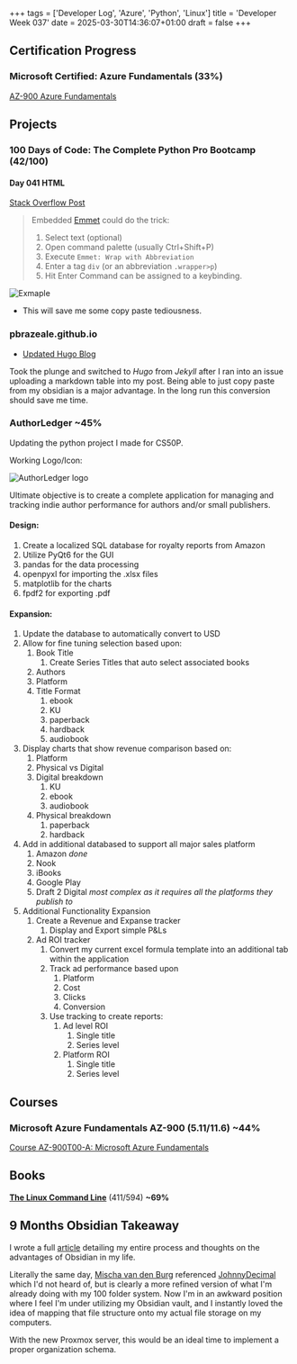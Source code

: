 +++
tags = ['Developer Log', 'Azure', 'Python', 'Linux']
title = 'Developer Week 037'
date = 2025-03-30T14:36:07+01:00
draft = false
+++

## Certification Progress
### Microsoft Certified: Azure Fundamentals (33%)

[AZ-900 Azure Fundamentals](https://learn.microsoft.com/en-us/credentials/certifications/azure-fundamentals/?practice-assessment-type=certification)

## Projects

### 100 Days of Code: The Complete Python Pro Bootcamp (42/100)
#### Day 041 HTML
[Stack Overflow Post](https://stackoverflow.com/questions/40155875/how-can-i-do-tag-wrapping-in-visual-studio-code)
>Embedded [Emmet](https://code.visualstudio.com/docs/editor/emmet) could do the trick:
>1. Select text (optional)
>2. Open command palette (usually Ctrl+Shift+P)
>3. Execute `Emmet: Wrap with Abbreviation`
>4. Enter a tag `div` (or an abbreviation `.wrapper>p`)
>5. Hit Enter
Command can be assigned to a keybinding.

![Exmaple](https://i.sstatic.net/UQgrQ.gif)

- This will save me some copy paste tediousness. 



### pbrazeale.github.io
- [Updated Hugo Blog](https://pbrazeale.github.io)

Took the plunge and switched to *Hugo* from *Jekyll* after I ran into an issue uploading a markdown table into my post. Being able to just copy paste from my obsidian is a major advantage. In the long run this conversion should save me time. 


### AuthorLedger ~45%
Updating the python project I made for CS50P.

Working Logo/Icon:

![AuthorLedger logo](https://pbrazeale.github.io/images/AuthorLedger_logo.jpg)

Ultimate objective is to create a complete application for managing and tracking indie author performance for authors and/or small publishers. 
#### Design: 
1. Create a localized SQL database for royalty reports from Amazon
2. Utilize PyQt6 for the GUI
3. pandas for the data processing
4. openpyxl for importing the .xlsx files
5. matplotlib for the charts
6. fpdf2 for exporting .pdf
#### Expansion:
1. Update the database to automatically convert to USD
2. Allow for fine tuning selection based upon:
	1. Book Title
		1. Create Series Titles that auto select associated books
	2. Authors
	3. Platform
	4. Title Format
		1. ebook
		2. KU
		3. paperback
		4. hardback
		5. audiobook
3. Display charts that show revenue comparison based on:
	1. Platform
	2. Physical vs Digital
	3. Digital breakdown
		1. KU
		2. ebook
		3. audiobook
	4. Physical breakdown
		1. paperback
		2. hardback
4. Add in additional databased to support all major sales platform
	1. Amazon *done*
	2. Nook
	3. iBooks
	4. Google Play
	5. Draft 2 Digital *most complex as it requires all the platforms they publish to*
5. Additional Functionality Expansion
	1. Create a Revenue and Expanse tracker
		1. Display and Export simple P&Ls
	2. Ad ROI tracker
		1. Convert my current excel formula template into an additional tab within the application
		2. Track ad performance based upon
			1. Platform
			2. Cost
			3. Clicks
			4. Conversion
		3. Use tracking to create reports:
			1. Ad level ROI
				1. Single title
				2. Series level
			2. Platform ROI
				1. Single title
				2. Series level

## Courses

### Microsoft Azure Fundamentals AZ-900 (5.11/11.6) **~44%**

[Course AZ-900T00-A: Microsoft Azure Fundamentals](https://learn.microsoft.com/en-us/training/courses/az-900t00)


## Books

[**The Linux Command Line**](https://archive.org/details/tlcl-19.01) (411/594) **~69%**

## 9 Months Obsidian Takeaway
I wrote a full [article](https://pbrazeale.github.io/posts/9-months-obsidian-takeaways/) detailing my entire process and thoughts on the advantages of Obsidian in my life.

Literally the same day, [Mischa van den Burg](https://www.youtube.com/watch?v=ayY4lNcpfKk) referenced [JohnnyDecimal](https://johnnydecimal.com/) which I'd not heard of, but is clearly a more refined version of what I'm already doing with my 100 folder system. Now I'm in an awkward position where I feel I'm under utilizing my Obsidian vault, and I instantly loved the idea of mapping that file structure onto my actual file storage on my computers. 

With the new Proxmox server, this would be an ideal time to implement a proper organization schema.
